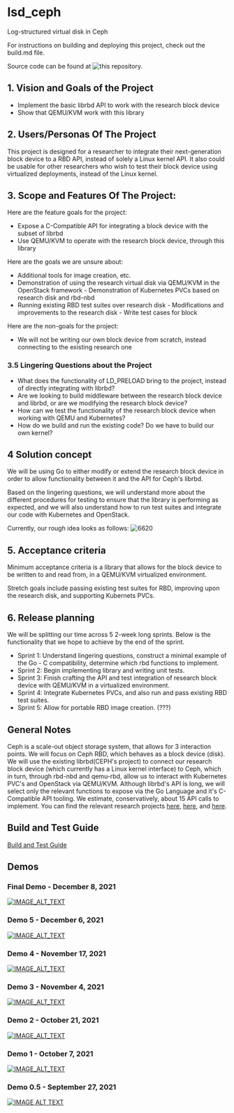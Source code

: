 # lsd_ceph
Log-structured virtual disk in Ceph

For instructions on building and deploying this project, check out the build.md file.

Source code can be found at ![this](https://github.com/SiddheshRane/librbdbs3) repository.

## 1. Vision and Goals of the Project

 -  Implement the basic librbd API to work with the research block device
 -  Show that QEMU/KVM work with this library

## 2. Users/Personas Of The Project

This project is designed for a researcher to integrate their next-generation block device to a RBD API, instead of solely a Linux kernel API. It also could be usable for other researchers who wish to test their block device using virtualized deployments, instead of the Linux kernel.

## 3. Scope and Features Of The Project:

  Here are the feature goals for the project:
  
  - Expose a C-Compatible API for integrating a block device with the subset of librbd
  - Use QEMU/KVM to operate with the research block device, through this library
  
 
  Here are the goals we are unsure about:
  
   - Additional tools for image creation, etc.
   - Demonstration of using the research virtual disk via QEMU/KVM in the OpenStack framework
    - Demonstration of Kubernetes PVCs based on research disk and rbd-nbd
   - Running existing RBD test suites over research disk
    - Modifications and improvements to the research disk
    -  Write test cases for block 
  
  Here are the non-goals for the project:
  
   - We will not be writing our own block device from scratch, instead connecting to the existing research one
   
### 3.5 Lingering Questions about the Project

  - What does the functionality of LD_PRELOAD bring to the project, instead of directly integrating with librbd?
  - Are we looking to build middleware between the research block device and librbd, or are we modifying the research block device?
  - How can we test the functionality of the research block device when working with QEMU and Kubernetes?
  - How do we build and run the existing code? Do we have to build our own kernel?

## 4 Solution concept

 We will be using Go to either modify or extend the research block device in order to allow functionality between it and the API for Ceph's librbd.
 
 Based on the lingering questions, we will understand more about the different procedures for testing to ensure that the library is performing as expected, and we will also understand how to run test suites and integrate our code with Kubernetes and OpenStack.
 
 Currently, our rough idea looks as follows:
 ![6620](https://user-images.githubusercontent.com/74415990/134605606-0dfd21b2-eaa9-4efd-b1c6-d8b88bd33544.png)

## 5. Acceptance criteria

Minimum acceptance criteria is a library that allows for the block device to be written to and read from, in a QEMU/KVM virtualized environment.

Stretch goals include passing existing test suites for RBD, improving upon the research disk, and supporting Kubernets PVCs.

## 6. Release planning
 We will be splitting our time across 5 2-week long sprints. Below is the functionality that we hope to achieve by the end of the sprint.
 
 - Sprint 1: Understand lingering questions, construct a minimal example of the Go - C compatibility, determine which rbd functions to implement.
 - Sprint 2: Begin implementing library and writing unit tests.
 - Sprint 3: Finish crafting the API and test integration of research block device with QEMU/KVM in a virtualized environment.
 - Sprint 4: Integrate Kubernetes PVCs, and also run and pass existing RBD test suites.
 - Sprint 5: Allow for portable RBD image creation. (???)

## General Notes

Ceph is a scale-out object storage system, that allows for 3 interaction points. We will focus on Ceph RBD, which behaves as a block device (disk). We will use the existing librbd(CEPH's project) to connect our research block device (which currently has a Linux kernel interface) to Ceph, which in turn, through rbd-nbd and qemu-rbd, allow us to interact with Kubernetes PVC's and OpenStack via QEMU/KVM. Although librbd's API is long, we will select only the relevant functions to expose via the Go Language and it's C-Compatible API tooling. We estimate, conservatively, about 15 API calls to implement. You can find the relevant research projects [here](https://github.com/asch/dis), [here](https://github.com/asch/bs3), and [here](https://github.com/asch/buse).

## Build and Test Guide
[Build and Test Guide](/build.md)

## Demos

### Final Demo - December 8, 2021
[![IMAGE_ALT_TEXT](http://img.youtube.com/vi/wpOsMVFjCA0/0.jpg)](https://youtu.be/wpOsMVFjCA0 "Log structured virtual disk Final Project")
### Demo 5 - December 6, 2021
[![IMAGE_ALT_TEXT](http://img.youtube.com/vi/kH5t9IzIbu4/0.jpg)](https://youtu.be/kH5t9IzIbu4 "Log structured virtual disk for Ceph NEU CS6620 Demo #5")
### Demo 4 - November 17, 2021
[![IMAGE_ALT_TEXT](http://img.youtube.com/vi/3aT3UE8M4LY/0.jpg)](https://youtu.be/3aT3UE8M4LY "Log structured virtual disk for Ceph NEU CS6620 Demo #4")
### Demo 3 - November 4, 2021
[![IMAGE_ALT_TEXT](http://img.youtube.com/vi/ECu2aU-uKKQ/0.jpg)](https://www.youtube.com/watch?v=ECu2aU-uKKQ "Log structured virtual disk for Ceph NEU CS6620 Demo #3")
### Demo 2 - October 21, 2021
[![IMAGE_ALT_TEXT](http://img.youtube.com/vi/2DXEPQgI0OM/0.jpg)](https://www.youtube.com/watch?v=2DXEPQgI0OM "Log structured virtual disk for Ceph NEU CS6620 Demo #2")

### Demo 1 - October 7, 2021
[![IMAGE_ALT_TEXT](http://img.youtube.com/vi/ycN05trcXdA/0.jpg)](https://www.youtube.com/watch?v=ycN05trcXdA "Log structured virtual disk for Ceph NEU CS6620 Demo #1")

### Demo 0.5 - September 27, 2021

[![IMAGE ALT TEXT](http://img.youtube.com/vi/-0fYlONZotE/0.jpg)](http://www.youtube.com/watch?v=-0fYlONZotE "Log structured virtual disk for Ceph NEU CS6620 Demo #0.5")
